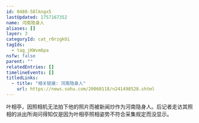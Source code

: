 ```yaml
---
id: 0488-58lkngx5
lastUpdated: 1757167352
name: 河南隐身人
aliases: []
layer: 3
categoryId: cat_r0rzgkOi
tagIds:
  - tag_jKWvm6pa
nsfw: false
parent: ""
relatedEntries: []
timelineEvents: []
titledLinks:
  - title: "相关链接: 河南隐身人"
    url: https://news.sohu.com/20060118/n241498528.shtml
---
```


叶相亭，因照相机无法拍下他的照片而被新闻炒作为河南隐身人。后记者走访其照相的派出所询问得知仅是因为叶相亭照相姿势不符合采集规定而没显示。